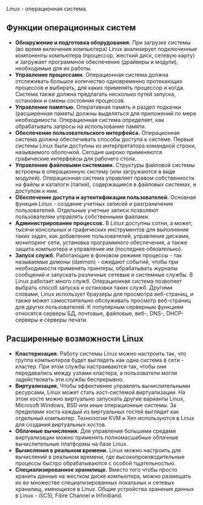 *Linux* - операционная система.

## Функции операционных систем

- **Обнаружение и подготовка оборудования.** При загрузке системы (во время включения компьютера) Linux анализирует подключенные компоненты компьютера (процессор, жесткий диск, сетевую карту) и загружает программное обеспечение (драйверы и модули), необходимые для их работы.
- **Управление процессами.** Операционная система должна отслеживать большое количество одновременно протекающих процессов и выбирать, для каких применять процессор и когда. Система также должна предлагать несколько путей запуска, остановки и смены состояния процессов.
- **Управление памятью.** Оперативная память и раздел подкачки (расширенная память) должны выделяться для приложений по мере необходимости. Операционная система определяет, как обрабатывать запросы на использование памяти.
- **Обеспечение пользовательского интерфейса.** Операционная система должна обеспечивать способы доступа к системе. Первые системы Linux были доступны из интерпретатора командной строки, называемого оболочкой. Сегодня широко применяются графические интерфейсы для рабочего стола.
- **Управление файловыми системами.** Структуры файловой системы встроены в операционную систему (или загружаются в виде модулей). Операционная система управляет правом собственности на файлы и каталоги (папки), содержащиеся в файловых системах, и доступом к ним.
- **Обеспечение доступа и аутентификации пользователей.** Основная функция *Linux* - создание учетных записей и разграничение пользователей. Отдельные учетные записи позволяют пользователям управлять собственными файлами.
- **Администрирование процессов.** В *Linux* доступны сотни, а может, тысячи консольных и графических инструментов для выполнения таких задач, как добавление пользователей, управление дисками, мониторинг сети, установка программного обеспечения, а также защита компьютера и управление им (последнее обязательно). 
- **Запуск служб.** Работающие в фоновом режиме процессы - так называемые *демоны* (daemon) - ожидают событий, чтобы при необходимости применять принтеры, обрабатывать журналы сообщений и запускать различные сетевые и системные службы. В Linux работает много служб. Операционная система позволяет выбрать способ запуска и остановки таких служб. Другими словами, Linux использует браузеры для просмотра веб-страниц, и также может самостоятельно обслуживать просмотр веб-страниц для других пользователей. К популярным серверным функциям относятся серверы БД, почтовые, файловые, веб-, DNS-, DHCP-серверы и серверы печати.

## Расширенные возможности Linux

- **Кластеризация.** Работу системы Linux можно настроить так, что группа компьютеров будет выглядеть как одна система в сети - кластер. При этом службы настраиваются так, чтобы они передавались между узлами кластера, а пользователи могли задействовать эти службы беспрерывно.
- **Виртуализация.** Чтобы эффективнее управлять вычислительными ресурсами, Linux может стать хост-системой виртуализации. На этом хосте можно виртуально запускать другие варианты Linux, Microsoft Windows, BSD или иные операционные системы. За пределами хоста каждый из виртуальных гостей выглядит как отдельный компьютер. Технологии KVM и Xen используются в Linux для создания виртуальных хостов.
- **Облачные вычисления.** Для управления большими средами виртуализации можно применять полномасшабные облачные вычислительные платформы на базе Linux. 
- **Вычисления в реальном времени.** Linux можно настроить для вычислений в реальном времени, где высокопроизводительные процессы быстро обрабатываются с особой тщательностью.
- **Специализированное хранилище.** Вместо того чтобы просто хранить данные на жестком диске компьютера, можно размещать их во множестве специализированных локальных и сетевых хранилищ, имеющихся в Linux. Общие устройства хранения данных в Linux - iSCSI, Fibre Channel и Infiniband. 